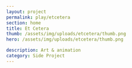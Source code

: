 ```yaml
---
layout: project
permalink: play/etcetera
section: home
title: Et Cetera
thumb: /assets/img/uploads/etcetera/thumb.png
hero: /assets/img/uploads/etcetera/thumb.png

description: Art & animation
category: Side Project
---
```

